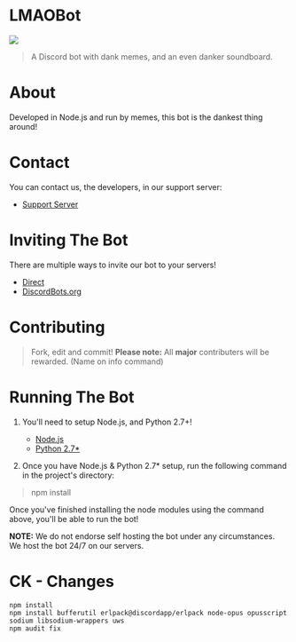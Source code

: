LMAOBot
=======

<img src="https://discordbots.org/api/widget/398413630149885952.svg?sanitize=true">

> A Discord bot with dank memes, and an even danker soundboard.

# About

Developed in Node.js and run by memes, this bot is the dankest thing around!

# Contact

You can contact us, the developers, in our support server:

* [Support Server](https://discordapp.com/invite/aQ25yFy)

# Inviting The Bot

There are multiple ways to invite our bot to your servers!

* [Direct](https://discordapp.com/oauth2/authorize/?permissions=1341643969&scope=bot&client_id=398413630149885952)
* [DiscordBots.org](https://discordbots.org/bot/398413630149885952)


# Contributing

> Fork, edit and commit!
**Please note:** All **major** contributers will be rewarded. (Name on info command)

# Running The Bot
1. You'll need to setup Node.js, and Python 2.7+!

	* [Node.js](https://nodejs.org/en/)
	* [Python 2.7*](https://www.python.org/)

2. Once you have Node.js & Python 2.7* setup, run the following command in the project's directory:

> npm install

Once you've finished installing the node modules using the command above, you'll be able to run the bot!

**NOTE:** We do not endorse self hosting the bot under any circumstances. We host the bot 24/7 on our servers.

# CK - Changes

~~~~
npm install
npm install bufferutil erlpack@discordapp/erlpack node-opus opusscript sodium libsodium-wrappers uws
npm audit fix
~~~~
